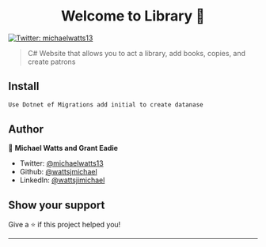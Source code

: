 <h1 align="center">Welcome to Library 👋</h1>
<p>
  <a href="https://twitter.com/michaelwatts13" target="_blank">
    <img alt="Twitter: michaelwatts13" src="https://img.shields.io/twitter/follow/michaelwatts13.svg?style=social" />
  </a>
</p>

> C# Website that allows you to act a library, add books, copies, and create patrons

## Install

```sh
Use Dotnet ef Migrations add initial to create datanase 
```

## Author

👤 **Michael Watts and Grant Eadie**

* Twitter: [@michaelwatts13](https://twitter.com/michaelwatts13)
* Github: [@wattsjmichael](https://github.com/wattsjmichael)
* LinkedIn: [@wattsjimichael](https://linkedin.com/in/wattsjimichael)

## Show your support

Give a ⭐️ if this project helped you!

***
